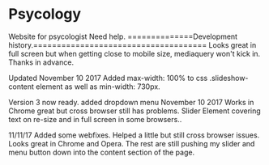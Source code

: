 # Psycology
Website for psycologist
Need help.
==============Development history.=====================================
Looks great in full screen but when getting close to mobile size, mediaquery won't kick in. Thanks in advance.

Updated November 10 2017 
Added max-width: 100% to css .slideshow-content element as well as min-width: 730px.

Version 3 now ready. added dropdown menu November 10 2017
Works in Chrome great but cross browser still has problems. Slider Element covering text on re-size and in full screen in some browsers..

11/11/17 Added some webfixes. Helped a little but still cross browser issues. Looks great in Chrome and Opera. The rest are still pushing my slider and menu button down into the content section of the page.
